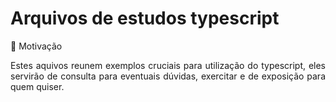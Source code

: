 <h1> Arquivos de estudos typescript </h1>

📌 Motivação

<p align="justify">
Estes aquivos reunem exemplos cruciais para utilização do typescript, eles servirão de consulta para eventuais dúvidas, exercitar e de exposição para quem quiser.
</p>